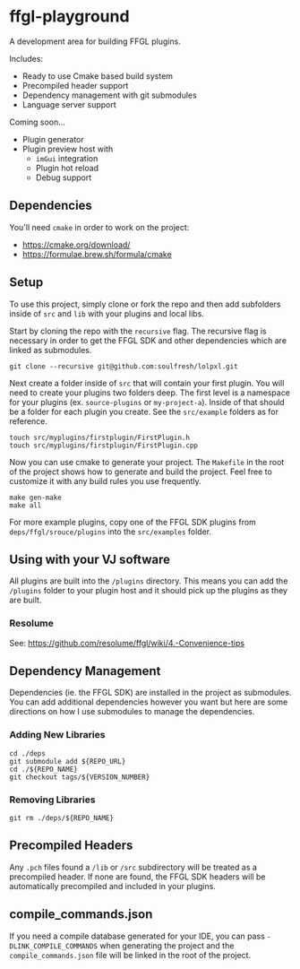 # ffgl-playground
A development area for building FFGL plugins.

Includes:
- Ready to use Cmake based build system
- Precompiled header support
- Dependency management with git submodules
- Language server support

Coming soon...
- Plugin generator
- Plugin preview host with
  - `imGui` integration
  - Plugin hot reload
  - Debug support

## Dependencies

You'll need `cmake` in order to work on the project:

- https://cmake.org/download/
- https://formulae.brew.sh/formula/cmake

## Setup
To use this project, simply clone or fork the repo and then add
subfolders inside of `src` and `lib` with your plugins and local
libs.

Start by cloning the repo with the `recursive` flag. The recursive
flag is necessary in order to get the FFGL SDK and other dependencies
which are linked as submodules.

    git clone --recursive git@github.com:soulfresh/lolpxl.git

Next create a folder inside of `src` that will contain your first plugin.
You will need to create your plugins two folders deep. The first level
is a namespace for your plugins (ex. `source-plugins` or `my-project-a`).
Inside of that should be a folder for each plugin you create.
See the `src/example` folders as for reference.

    touch src/myplugins/firstplugin/FirstPlugin.h
    touch src/myplugins/firstplugin/FirstPlugin.cpp

Now you can use cmake to generate your project. The `Makefile` in the
root of the project shows how to generate and build the project. Feel
free to customize it with any build rules you use frequently.

    make gen-make
    make all

For more example plugins, copy one of the FFGL SDK plugins from
`deps/ffgl/srouce/plugins` into the `src/examples` folder.

## Using with your VJ software
All plugins are built into the `/plugins` directory. This means you can
add the `/plugins` folder to your plugin host and it should pick up the
plugins as they are built.

### Resolume
See: https://github.com/resolume/ffgl/wiki/4.-Convenience-tips

## Dependency Management
Dependencies (ie. the FFGL SDK) are installed in the project as submodules.
You can add additional dependencies however you want but here are some
directions on how I use submodules to manage the dependencies.

### Adding New Libraries

    cd ./deps
    git submodule add ${REPO_URL}
    cd ./${REPO_NAME}
    git checkout tags/${VERSION_NUMBER}

### Removing Libraries

    git rm ./deps/${REPO_NAME}

## Precompiled Headers
Any `.pch` files found a `/lib` or `/src` subdirectory will be treated as a
precompiled header. If none are found, the FFGL SDK headers will be automatically
precompiled and included in your plugins.

## compile_commands.json
If you need a compile database generated for your IDE, you can pass
`-DLINK_COMPILE_COMMANDS` when generating the project and the `compile_commands.json`
file will be linked in the root of the project.

